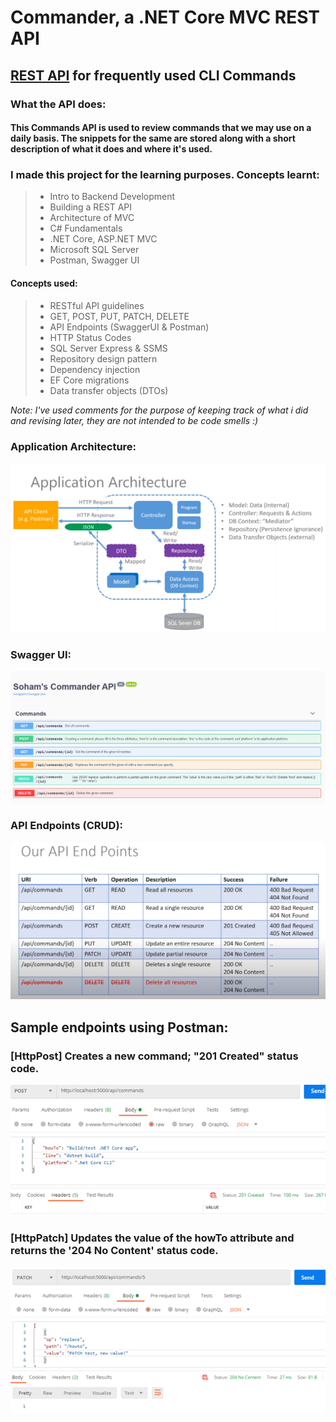 # Commander, a .NET Core MVC REST API
## [REST API](https://www.ibm.com/cloud/learn/rest-apis) for frequently used CLI Commands
### What the API does: 
#### This Commands API is used to review commands that we may use on a daily basis. The snippets for the same are stored along with a short description of what it does and where it's used.
### I made this project for the learning purposes. Concepts learnt:
> - Intro to Backend Development
> - Building a REST API
> - Architecture of MVC
> - C# Fundamentals
> - .NET Core, ASP.NET MVC
> - Microsoft SQL Server
> - Postman, Swagger UI


#### Concepts used:
> - RESTful API guidelines
> - GET, POST, PUT, PATCH, DELETE
> - API Endpoints (SwaggerUI & Postman)
> - HTTP Status Codes
> - SQL Server Express & SSMS
> - Repository design pattern
> - Dependency injection
> - EF Core migrations
> - Data transfer objects (DTOs)

*Note: I've used comments for the purpose of keeping track of what i did and revising later, they are not intended to be code smells :)*

### Application Architecture:

![image](assets/app_architecture.png)

### Swagger UI:

![image](assets/api.png)

### API Endpoints (CRUD):

![image](assets/api_endpoints.png)

## Sample endpoints using Postman:

### [HttpPost] Creates a new command; "201 Created" status code.

![image](assets/postman1.png)

### [HttpPatch] Updates the value of the howTo attribute and returns the '204 No Content' status code.

![image](assets/postman2.png)
